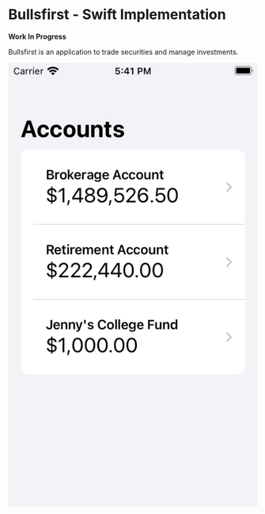 #  Bullsfirst - Swift Implementation

**Work In Progress**

Bullsfirst is an application to trade securities and manage investments.

![Account List](Assets/screenshot.png)
